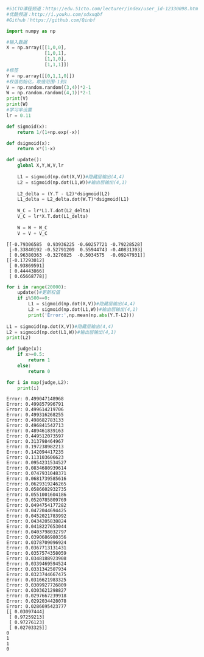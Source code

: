 

```python
#51CTO课程频道：http://edu.51cto.com/lecturer/index/user_id-12330098.html
#优酷频道：http://i.youku.com/sdxxqbf
#Github：https://github.com/Qinbf
```


```python
import numpy as np
```


```python
#输入数据
X = np.array([[1,0,0],
              [1,0,1],
              [1,1,0],
              [1,1,1]])
#标签
Y = np.array([[0,1,1,0]])
#权值初始化，取值范围-1到1
V = np.random.random((3,4))*2-1 
W = np.random.random((4,1))*2-1
print(V)
print(W)
#学习率设置
lr = 0.11

def sigmoid(x):
    return 1/(1+np.exp(-x))

def dsigmoid(x):
    return x*(1-x)

def update():
    global X,Y,W,V,lr
    
    L1 = sigmoid(np.dot(X,V))#隐藏层输出(4,4)
    L2 = sigmoid(np.dot(L1,W))#输出层输出(4,1)
    
    L2_delta = (Y.T - L2)*dsigmoid(L2)
    L1_delta = L2_delta.dot(W.T)*dsigmoid(L1)
    
    W_C = lr*L1.T.dot(L2_delta)
    V_C = lr*X.T.dot(L1_delta)
    
    W = W + W_C
    V = V + V_C
```

    [[-0.79306585  0.93936225 -0.60257721 -0.79228528]
     [-0.33840192 -0.52791209  0.55944743 -0.40831393]
     [ 0.96380363 -0.3276025  -0.5034575  -0.09247931]]
    [[-0.17293012]
     [ 0.93869591]
     [ 0.44443866]
     [ 0.65668778]]
    


```python
for i in range(20000):
    update()#更新权值
    if i%500==0:
        L1 = sigmoid(np.dot(X,V))#隐藏层输出(4,4)
        L2 = sigmoid(np.dot(L1,W))#输出层输出(4,1)
        print('Error:',np.mean(np.abs(Y.T-L2)))
        
L1 = sigmoid(np.dot(X,V))#隐藏层输出(4,4)
L2 = sigmoid(np.dot(L1,W))#输出层输出(4,1)
print(L2)

def judge(x):
    if x>=0.5:
        return 1
    else:
        return 0

for i in map(judge,L2):
    print(i)
```

    Error: 0.499047148968
    Error: 0.499857996791
    Error: 0.499614219706
    Error: 0.499316268255
    Error: 0.498682783133
    Error: 0.496841542713
    Error: 0.489461839163
    Error: 0.449512073597
    Error: 0.313798464967
    Error: 0.197238982213
    Error: 0.142094417235
    Error: 0.113103606623
    Error: 0.0954231534527
    Error: 0.0834680939614
    Error: 0.0747931048371
    Error: 0.0681739585616
    Error: 0.0629319246265
    Error: 0.0586602932735
    Error: 0.0551001604186
    Error: 0.0520785809769
    Error: 0.0494754177282
    Error: 0.0472044694425
    Error: 0.0452021783992
    Error: 0.0434205838824
    Error: 0.0418227653044
    Error: 0.0403798032797
    Error: 0.0390686980356
    Error: 0.0378709096924
    Error: 0.0367713131431
    Error: 0.0357574358059
    Error: 0.0348188923908
    Error: 0.0339469594524
    Error: 0.0331342507934
    Error: 0.0323744667475
    Error: 0.0316621983325
    Error: 0.0309927726809
    Error: 0.0303621298827
    Error: 0.0297667239918
    Error: 0.0292034428078
    Error: 0.0286695423777
    [[ 0.03097444]
     [ 0.97259213]
     [ 0.97276123]
     [ 0.02703325]]
    0
    1
    1
    0
    


```python

```
